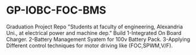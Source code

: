 # GP-IOBC-FOC-BMS
Graduation Project Repo "Students at faculty of engineering, Alexandria Uni., at electrical power and machine dep."
Build 
      1-Integrated On Board Charger.
      2-Battery Management Syatem for 100v Battery Pack.
      3-Applying Different control techniques for motor driving like (FOC,SPWM,V/F).
